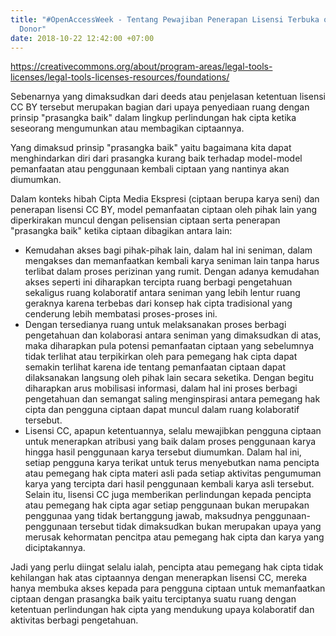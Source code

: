 ```yaml
---
title: "#OpenAccessWeek - Tentang Pewajiban Penerapan Lisensi Terbuka oleh Lembaga
  Donor"
date: 2018-10-22 12:42:00 +07:00
---
```


https://creativecommons.org/about/program-areas/legal-tools-licenses/legal-tools-licenses-resources/foundations/


Sebenarnya yang dimaksudkan dari deeds atau penjelasan ketentuan lisensi CC BY tersebut merupakan bagian dari upaya penyediaan ruang dengan prinsip "prasangka baik" dalam lingkup perlindungan hak cipta ketika seseorang mengumunkan atau membagikan ciptaannya.

Yang dimaksud prinsip "prasangka baik" yaitu bagaimana kita dapat menghindarkan diri dari prasangka kurang baik terhadap model-model pemanfaatan atau penggunaan kembali ciptaan yang nantinya akan diumumkan.

Dalam konteks hibah Cipta Media Ekspresi (ciptaan berupa karya seni) dan penerapan lisensi CC BY, model pemanfaatan ciptaan oleh pihak lain yang diperkirakan muncul dengan pelisensian ciptaan serta penerapan "prasangka baik" ketika ciptaan dibagikan antara lain:

- Kemudahan akses bagi pihak-pihak lain, dalam hal ini seniman, dalam mengakses dan memanfaatkan kembali karya seniman lain tanpa harus terlibat dalam proses perizinan yang rumit. Dengan adanya kemudahan akses seperti ini diharapkan tercipta ruang berbagi pengetahuan sekaligus ruang kolaboratif antara seniman yang lebih lentur ruang geraknya karena terbebas dari konsep hak cipta tradisional yang cenderung lebih membatasi proses-proses ini.
- Dengan tersedianya ruang untuk melaksanakan proses berbagi pengetahuan dan kolaborasi antara seniman yang dimaksudkan di atas, maka diharapkan pula potensi pemanfaatan ciptaan yang sebelumnya tidak terlihat atau terpikirkan oleh para pemegang hak cipta dapat semakin terlihat karena ide tentang pemanfaatan ciptaan dapat dilaksanakan langsung oleh pihak lain secara seketika. Dengan begitu diharapkan arus mobilisasi informasi, dalam hal ini proses berbagi pengetahuan dan semangat saling menginspirasi antara pemegang hak cipta dan pengguna ciptaan dapat muncul dalam ruang kolaboratif tersebut.
- Lisensi CC, apapun ketentuannya, selalu mewajibkan pengguna ciptaan untuk menerapkan atribusi yang baik dalam proses penggunaan karya hingga hasil penggunaan karya tersebut diumumkan. Dalam hal ini, setiap pengguna karya terikat untuk terus menyebutkan nama pencipta atau pemegang hak cipta materi asli pada setiap aktivitas pengumuman karya yang tercipta dari hasil penggunaan kembali karya asli tersebut. Selain itu, lisensi CC juga memberikan perlindungan kepada pencipta atau pemegang hak cipta agar setiap penggunaan bukan merupakan penggunaa yang tidak bertanggung jawab, maksudnya penggunaan-penggunaan tersebut tidak dimaksudkan bukan merupakan upaya yang merusak kehormatan pencitpa atau pemegang hak cipta dan karya yang diciptakannya. 

Jadi yang perlu diingat selalu ialah, pencipta atau pemegang hak cipta tidak kehilangan hak atas ciptaannya dengan menerapkan lisensi CC, mereka hanya membuka akses kepada para pengguna ciptaan untuk memanfaatkan ciptaan dengan prasangka baik yaitu terciptanya suatu ruang dengan ketentuan perlindungan hak cipta yang mendukung upaya kolaboratif dan aktivitas berbagi pengetahuan.